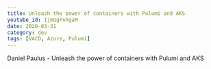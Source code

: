 ```yaml
---
title: Unleash the power of containers with Pulumi and AKS
youtube_id: IjmUgFnhgaM
date: 2020-03-31
category: dev
tags: [VACD, Azure, Pulumi]
---
```


Daniel Paulus - Unleash the power of containers with Pulumi and AKS